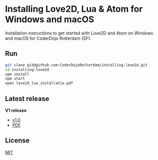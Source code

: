 # Installing Love2D, Lua & Atom for Windows and macOS

Installation instructions to get started with Love2D and Atom on Windows and macOS for CoderDojo Rotterdam (SF).

## Run
```bash
git clone git@github.com:CoderDojoRotterdam/installing-love2d.git
cd installing-love2d
npm install
npm start
open love2d_lua_installatie.pdf
```

## Latest release
**V1 release**
- [v1.0](https://github.com/CoderDojoRotterdam/installing-love2d/releases/tag/1.0)
- [PDF](https://github.com/CoderDojoRotterdam/installing-love2d/releases/download/1.0/love2d_lua_installatie.pdf)

## License
[MIT](LICENSE)